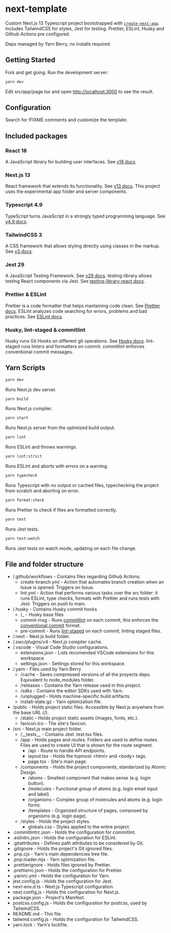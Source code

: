 # next-template

Custom Next.js 13 Typescript project bootstrapped with [`create-next-app`](https://github.com/vercel/next.js/tree/canary/packages/create-next-app). Includes TailwindCSS for styles, Jest for testing. Prettier, ESLint, Husky and Github Actions pre configured.

Deps managed by Yarn Berry, no installs required.

## Getting Started

Fork and get going. Run the development server:

```bash
yarn dev
```

Edit src/app/page.tsx and open [http://localhost:3000](http://localhost:3000) to see the result.

## Configuration

Search for !FIXME comments and customize the template.

## Included packages

### React 18

A JavaScript library for building user interfaces. See [v18 docs](https://beta.reactjs.org/).

### Next.js 13

React framework that extends its functionality. See [v13 docs](https://nextjs.org/docs). This project uses the experimental app folder and server components.

### Typescript 4.9

TypeScript turns JavaScript in a strongly typed programming language. See [v4.9 docs](https://www.typescriptlang.org/docs/).

### TailwindCSS 3

A CSS framework that allows styling directly using classes in the markup. See [v3 docs](https://tailwindcss.com/docs/installation).

### Jest 29

A JavaScript Testing Framework. See [v29 docs](https://jestjs.io/docs/getting-started). testing-library allows testing React components via Jest. See [testing-library-react docs](https://testing-library.com/docs/react-testing-library/intro/).

### Prettier & ESLint

Prettier is a code formatter that helps mantaining code clean. See [Prettier docs](https://prettier.io/docs/en/index.html). ESLint analyzes code searching for errors, problems and bad practices. See [ESLint docs](https://eslint.org/docs/latest/use/getting-started).

### Husky, lint-staged & commitlint

Husky runs Git Hooks on different git operations. See [Husky docs](https://typicode.github.io/husky/#/?id=features).
lint-staged runs linters and formatters on commit.
commitlint enforces conventional commit messages.

## Yarn Scripts

```bash
yarn dev
```

Runs Next.js dev server.

```bash
yarn build
```

Runs Next.js compiler.

```bash
yarn start
```

Runs Next.js server from the optimized build output.

```bash
yarn lint
```

Runs ESLint and throws warnings.

```bash
yarn lint:strict
```

Runs ESLint and aborts with errors on a warning.

```bash
yarn typecheck
```

Runs Typescript with no output or cached files, typechecking the project from scratch and aborting on error.

```bash
yarn format:check
```

Runs Prettier to check if files are formatted correctly.

```bash
yarn test
```

Runs Jest tests.

```bash
yarn test:watch
```

Runs Jest tests on watch mode, updating on each file change.

## File and folder structure

- /.github/workflows - Contains files regarding Github Actions.
  - create-branch.yml - Action that automates branch creation when an Issue is opened. Triggers on Issue.
  - lint.yml - Action that performs various tasks over the src folder: it runs ESLint, type checks, formats with Prettier and runs tests with Jest. Triggers on push to main.
- /.husky - Contains Husky commit hooks
  - /\_ - Husky base files
  - commit-msg - Runs [commitlint](https://github.com/conventional-changelog/commitlint) on each commit, this enforces the [conventional commit](https://www.conventionalcommits.org/en/v1.0.0/) format.
  - pre-commit - Runs [lint-staged](https://github.com/okonet/lint-staged) on each commit, linting staged files.
- /.next - Next.js build folder.
- /.swc/plugins/v4 - Next.js compiler cache.
- /.vscode - Visual Code Studio configurations.
  - extensions.json - Lists recomended VSCode extensions for this workspace.
  - settings.json - Settings stored for this workspace.
- /.yarn - Files used by Yarn Berry
  - /cache - Saves compressed versions of all the proyects deps. Equivalent to node_modules folder.
  - /releases - Contains the Yarn release used in this project.
  - /sdks - Contains the editor SDKs used with Yarn.
  - /unplugged - Holds machine-specific build artifacts.
  - install-state.gz - Yarn optimization file.
- /public - Holds project static files. Accessible by Next.js anywhere from the base URL (/).
  - /static - Holds project static assets (images, fonts, etc.).
  - favicon.ico - The site's favicon.
- /src - Next.js main project folder.
  - /\_\_tests\_\_ - Contains Jest .test.tsx files.
  - /app - Holds pages and routes. Folders are used to define routes. Files are used to create UI that is shown for the route segment.
    - /api - Route to handle API endpoints.
    - layout.tsx - Holds the topmost \<html\> and \<body\> tags.
    - page.tsx - Site's main page.
  - /components - Holds the project components, standarized by Atomic Design.
    - /atoms - Smallest component that makes sense (e.g. login button).
    - /molecules - Functional group of atoms (e.g. login email input and label).
    - /organisms - Complex group of molecules and atoms (e.g. login form).
    - /templates - Organized structure of pages, composed by organisms (e.g. login page).
  - /styles - Holds the project styles.
    - globals.css - Styles applied to the entire project.
- .commitlintrc.json - Holds the configuration for commitlint.
- .eslintrc.json - Holds the configuration for ESLint.
- .gitattributes - Defines path attributes to be considered by Git.
- .gitignore - Holds the project's Git ignored files.
- .pnp.cjs - Yarn's main dependencies tree file.
- .pnp.loader.mjs - Yarn optimization file.
- .prettierignore - Holds files ignored by Prettier.
- .prettierrc.json - Holds the configuration for Prettier.
- .yarnrc.yml - Holds the configuration for Yarn.
- jest.config.js - Holds the configuration for Jest.
- next-env.d.ts - Next.js Typescript configuration.
- next.config.js - Holds the configuration for Next.js.
- package.json - Project's Manifest.
- postcss.config.js - Holds the configuration for postcss, used by TailwindCSS.
- README.md - This file.
- tailwind.config.js - Holds the configuration for TailwindCSS.
- yarn.lock - Yarn's lockfile.

